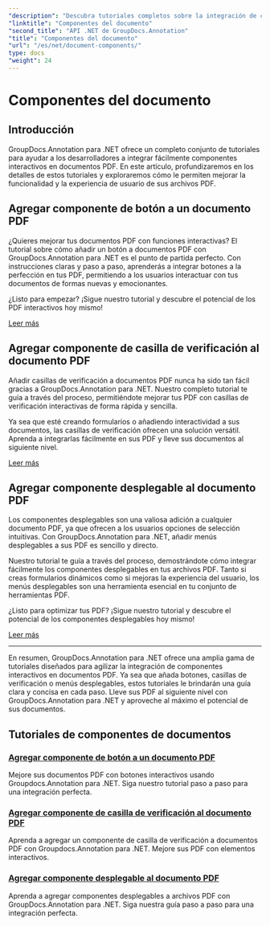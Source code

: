 ```yaml
---
"description": "Descubra tutoriales completos sobre la integración de componentes interactivos como botones, casillas de verificación y menús desplegables en documentos PDF utilizando GroupDocs.Annotation .NET."
"linktitle": "Componentes del documento"
"second_title": "API .NET de GroupDocs.Annotation"
"title": "Componentes del documento"
"url": "/es/net/document-components/"
type: docs
"weight": 24
---
```


# Componentes del documento

## Introducción

GroupDocs.Annotation para .NET ofrece un completo conjunto de tutoriales para ayudar a los desarrolladores a integrar fácilmente componentes interactivos en documentos PDF. En este artículo, profundizaremos en los detalles de estos tutoriales y exploraremos cómo le permiten mejorar la funcionalidad y la experiencia de usuario de sus archivos PDF.

## Agregar componente de botón a un documento PDF

¿Quieres mejorar tus documentos PDF con funciones interactivas? El tutorial sobre cómo añadir un botón a documentos PDF con GroupDocs.Annotation para .NET es el punto de partida perfecto. Con instrucciones claras y paso a paso, aprenderás a integrar botones a la perfección en tus PDF, permitiendo a los usuarios interactuar con tus documentos de formas nuevas y emocionantes.

¿Listo para empezar? ¡Sigue nuestro tutorial y descubre el potencial de los PDF interactivos hoy mismo!

[Leer más](./add-button-component-to-pdf/)

## Agregar componente de casilla de verificación al documento PDF

Añadir casillas de verificación a documentos PDF nunca ha sido tan fácil gracias a GroupDocs.Annotation para .NET. Nuestro completo tutorial te guía a través del proceso, permitiéndote mejorar tus PDF con casillas de verificación interactivas de forma rápida y sencilla.

Ya sea que esté creando formularios o añadiendo interactividad a sus documentos, las casillas de verificación ofrecen una solución versátil. Aprenda a integrarlas fácilmente en sus PDF y lleve sus documentos al siguiente nivel.

[Leer más](./add-checkbox-component-to-pdf/)

## Agregar componente desplegable al documento PDF

Los componentes desplegables son una valiosa adición a cualquier documento PDF, ya que ofrecen a los usuarios opciones de selección intuitivas. Con GroupDocs.Annotation para .NET, añadir menús desplegables a sus PDF es sencillo y directo.

Nuestro tutorial te guía a través del proceso, demostrándote cómo integrar fácilmente los componentes desplegables en tus archivos PDF. Tanto si creas formularios dinámicos como si mejoras la experiencia del usuario, los menús desplegables son una herramienta esencial en tu conjunto de herramientas PDF.

¿Listo para optimizar tus PDF? ¡Sigue nuestro tutorial y descubre el potencial de los componentes desplegables hoy mismo!

[Leer más](./add-dropdown-component-to-pdf/)

---

En resumen, GroupDocs.Annotation para .NET ofrece una amplia gama de tutoriales diseñados para agilizar la integración de componentes interactivos en documentos PDF. Ya sea que añada botones, casillas de verificación o menús desplegables, estos tutoriales le brindarán una guía clara y concisa en cada paso. Lleve sus PDF al siguiente nivel con GroupDocs.Annotation para .NET y aproveche al máximo el potencial de sus documentos.
## Tutoriales de componentes de documentos
### [Agregar componente de botón a un documento PDF](./add-button-component-to-pdf/)
Mejore sus documentos PDF con botones interactivos usando Groupdocs.Annotation para .NET. Siga nuestro tutorial paso a paso para una integración perfecta.
### [Agregar componente de casilla de verificación al documento PDF](./add-checkbox-component-to-pdf/)
Aprenda a agregar un componente de casilla de verificación a documentos PDF con Groupdocs.Annotation para .NET. Mejore sus PDF con elementos interactivos.
### [Agregar componente desplegable al documento PDF](./add-dropdown-component-to-pdf/)
Aprenda a agregar componentes desplegables a archivos PDF con GroupDocs.Annotation para .NET. Siga nuestra guía paso a paso para una integración perfecta.